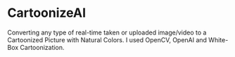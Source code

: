 # CartoonizeAI

Converting any type of real-time taken or uploaded image/video to a Cartoonized Picture with Natural Colors. I used OpenCV, OpenAI and White-Box Cartoonization. 
